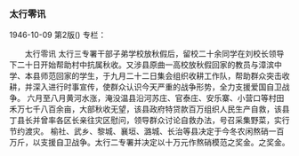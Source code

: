### 太行零讯

1946-10-09
第2版()
专栏：

　　太行零讯
    太行三专署干部子弟学校放秋假后，留校二十余同学在刘校长领导下二十日开始帮助村中抗属秋收。又涉县原曲一高校放秋假回家的教员与漳滨中学、本县师范回家的学生，于九月二十二日集会组织收耕工作队，帮助群众突击收耕，并深入进行时事宣传，使群众认识今天严重的战争形势，全力支援爱国自卫战争。
    六月至八月黄河水涨，淹没温县沿河苏庄、官泰庄、安乐寨、小营口等村田禾万七千八百余亩，大部秋收无望，该县政府特贷款百万组织人民生产自救，该县丁县长并曾率各区长亲往灾区慰问，领导群众讨论自救办法，号召采集野菜，实行节约渡灾。
    榆社、武乡、黎城、襄垣、潞城、长治等县决定于今冬农闲熬硝一百万斤，以支援自卫战争。太行二专署并决定以十万元作熬硝模范之奖金。之奖金。
